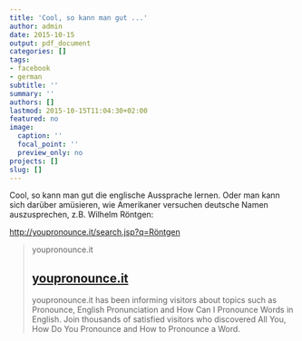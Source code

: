```yaml
---
title: 'Cool, so kann man gut ...'
author: admin
date: 2015-10-15
output: pdf_document
categories: []
tags:
- facebook
- german
subtitle: ''
summary: ''
authors: []
lastmod: 2015-10-15T11:04:30+02:00
featured: no
image:
  caption: ''
  focal_point: ''
  preview_only: no
projects: []
slug: []
---
```

Cool, so kann man gut die englische Aussprache lernen. Oder man kann sich darüber amüsieren, wie Amerikaner versuchen deutsche Namen auszusprechen, z.B. Wilhelm Röntgen:

http://youpronounce.it/search.jsp?q=Röntgen
> youpronounce.it
> ## [youpronounce.it](http://youpronounce.it/search.jsp?q=R%C3%B6ntgen)
>
>youpronounce.it has been informing visitors about topics such as Pronounce, English Pronunciation and How Can I Pronounce Words in English. Join thousands of satisfied visitors who discovered All You, How Do You Pronounce and How to Pronounce a Word.


